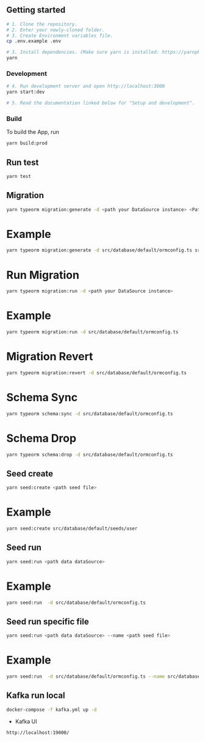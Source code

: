 ## Getting started

```bash
# 1. Clone the repository.
# 2. Enter your newly-cloned folder.
# 3. Create Environment variables file.
cp .env.example .env

# 3. Install dependencies. (Make sure yarn is installed: https://yarnpkg.com/lang/en/docs/install)
yarn
```
### Development
```bash
# 4. Run development server and open http://localhost:3000
yarn start:dev

# 5. Read the documentation linked below for "Setup and development".
```

### Build

To build the App, run

```bash
yarn build:prod
```
## Run test
```bash
yarn test
```

## Migration
```bash
yarn typeorm migration:generate -d <path your DataSource instance> <Path of the migration file><The migration file name>
```
# Example
```bash
yarn typeorm migration:generate -d src/database/default/ormconfig.ts src/database/default/migrations/intdb
```
# Run Migration 
```bash
yarn typeorm migration:run -d <path your DataSource instance>
```
# Example
```bash
yarn typeorm migration:run -d src/database/default/ormconfig.ts
```
# Migration Revert 
```bash
yarn typeorm migration:revert -d src/database/default/ormconfig.ts
```
# Schema Sync
```bash
yarn typeorm schema:sync -d src/database/default/ormconfig.ts
```
# Schema Drop
```bash
yarn typeorm schema:drop -d src/database/default/ormconfig.ts
```

## Seed create
```bash
yarn seed:create <path seed file>
```
# Example
```bash
yarn seed:create src/database/default/seeds/user
```
## Seed run
```bash
yarn seed:run <path data dataSource>
```
# Example
```bash
yarn seed:run  -d src/database/default/ormconfig.ts
```
## Seed run specific file
```bash
yarn seed:run <path data dataSource> --name <path seed file>
```
# Example
```bash
yarn seed:run  -d src/database/default/ormconfig.ts --name src/database/default/seeds/1724034017576-user.ts
```

## Kafka run local
```bash
docker-compose -f kafka.yml up -d
```
- Kafka UI
```bash
http://localhost:19000/
```